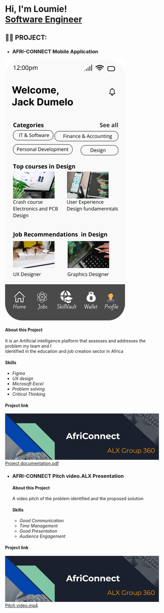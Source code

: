 <h1>Hi, I'm Loumie! <br/><a href="https://github.com/Iamloumie">Software Engineer</a>

<h2>👨‍💻 PROJECT:</h2>

- <h3><b>AFRI-CONNECT</b> Mobile Application</h3>
![App homepage screenshot](Homepage.jpg)


  <h4>About this Project</h4>
  <p>It is an Artificial intelligence platform that assesses and addresses the problem my team and I <Br>identified in the education and job creation sector in Africa</p>
  <h4>Skills</h4>
  <ul>
    <li><em>Figma</em></li>
    <li><em>UX design</em></li>
    <li><em>Microsoft Excel</em></li>
     <li><em>Problem solving</em></li>
      <li><em>Critical Thinking</em></li>
  </ul>

<h4>Project link</h4>

  
  <div><a href="https://drive.google.com/file/d/1UGMnZT_JjPjz6xpXt-OWKRX9PXwq62HR/view?usp=drive_link">
  <img src="53fd4eac-8cd8-47eb-afa6-a228af17ad27.JPG" alt="presentation screenshot">
  <figcaption>Project documentation.pdf</figcaption>
</a></div>

- <h3><b>AFRI-CONNECT</b> Pitch video.ALX Presentation</h3>



  <h4>About this Project</h4>
  <p>A video pitch of the problem identified and the proposed solution</p>
  <h4>Skills</h4>
  <ul>
    <li><em>Good Communication</em></li>
    <li><em>Time Management</em></li>
    <li><em>Good Presentation</em></li>
     <li><em>Audience Engagement</em></li>
  </ul>

<h4>Project link</h4>
  
  <div><a href="https://youtu.be/I6EwTVhJ2ro">
  <img src="53fd4eac-8cd8-47eb-afa6-a228af17ad27.JPG" alt="presentation screenshot">
  <figcaption>Pitch video.mp4</figcaption>
</a></div>




